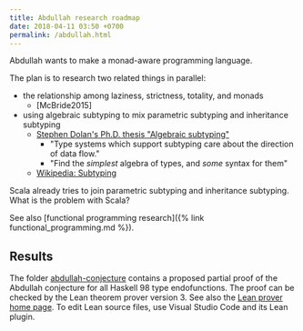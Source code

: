 ```yaml
---
title: Abdullah research roadmap
date: 2018-04-11 03:50 +0700
permalink: /abdullah.html
---
```


Abdullah wants to make a monad-aware programming language.

The plan is to research two related things in parallel:

- the relationship among laziness, strictness, totality, and monads
    - [McBride2015]
- using algebraic subtyping to mix parametric subtyping and inheritance subtyping
    - [Stephen Dolan's Ph.D. thesis "Algebraic subtyping"](https://www.cl.cam.ac.uk/~sd601/thesis.pdf)
        - "Type systems which support subtyping care about the direction of data flow."
        - "Find the *simplest* algebra of types, and *some* syntax for them"
    - [Wikipedia: Subtyping](https://en.wikipedia.org/wiki/Subtyping)

Scala already tries to join parametric subtyping and inheritance subtyping.
What is the problem with Scala?

See also [functional programming research]({% link functional_programming.md %}).

## Results

The folder [abdullah-conjecture](https://github.com/Lambda-Jakarta/research/tree/master/abdullah-conjecture)
contains a proposed partial proof of the Abdullah conjecture for all Haskell 98 type endofunctions.
The proof can be checked by the Lean theorem prover version 3.
See also the [Lean prover home page](https://leanprover.github.io/).
To edit Lean source files, use Visual Studio Code and its Lean plugin.
